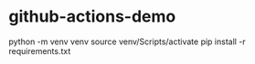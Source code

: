 # github-actions-demo

python -m venv venv
source venv/Scripts/activate
pip install -r requirements.txt